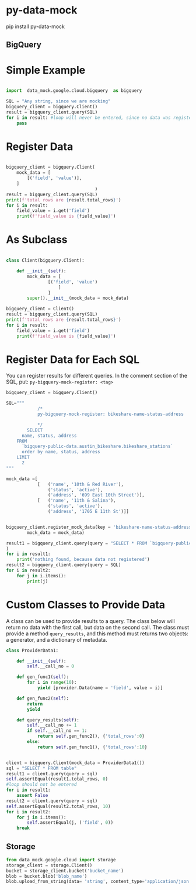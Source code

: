 # py-data-mock

pip install py-data-mock

BigQuery
---------

Simple Example
==============

```python

import  data_mock.google.cloud.bigquery  as bigquery

SQL = "Any string, since we are mocking"
bigquery_client = bigquery.Client()
result = bigquery_client.query(SQL)
for i in result: #loop will never be entered, since no data was registered
    pass
```

Register Data
==============

```python

bigquery_client = bigquery.Client(
    mock_data = [
        [('field', 'value')],
    ]
                                  )
result = bigquery_client.query(SQL)
print(f'total rows are {result.total_rows}')
for i in result: 
    field_value = i.get('field')
    print(f'field_value is {field_value}')
```

As Subclass
==============
```python

class Client(bigquery.Client):

    def __init__(self):
        mock_data = [
                [('field', 'value')
                    ]
                ]
        super().__init__(mock_data = mock_data)

bigquery_client = Client()
result = bigquery_client.query(SQL)
print(f'total rows are {result.total_rows}')
for i in result: 
    field_value = i.get('field')
    print(f'field_value is {field_value}')
```

Register Data for Each SQL
==========================

You can register results for different queries. In the comment section of the SQL, put:
``` py-bigquery-mock-register: <tag> ```


```python
bigquery_client = bigquery.Client()

SQL="""
            /*
            py-bigquery-mock-register: bikeshare-name-status-address

            */
        SELECT
      name, status, address
    FROM
      `bigquery-public-data.austin_bikeshare.bikeshare_stations`
      order by name, status, address
    LIMIT
      2
"""

mock_data =[   
            [   ('name', '10th & Red River'),
                ('status', 'active'),
                ('address', '699 East 10th Street')],
            [   ('name', '11th & Salina'),
                ('status', 'active'),
                ('address', '1705 E 11th St')]]


bigquery_client.register_mock_data(key = 'bikeshare-name-status-address', 
        mock_data = mock_data)

result1 = bigquery_client.query(query = "SELECT * FROM `bigquery-public-data.austin_bikeshare.bikeshare_stations`"
)
for i in result1:
    print('nothing found, because data not registered')
result2 = bigquery_client.query(query = SQL)
for i in result2:
    for j in i.items():
        print(j)
```

Custom Classes to Provide Data
==============================

A class can be used to provide results to a query. The class below will return no data with the first call, but data on the second call.
The class must provide a method `query_results`, and this method must returns two objects: a generator, and a dictionary of metadata.


```python
class ProviderData1:

    def __init__(self):
        self.__call_no = 0

    def gen_func1(self):
        for i in range(10):
            yield [provider.Data(name = 'field', value = i)]

    def gen_func2(self):
        return 
        yield

    def query_results(self):
        self.__call_no += 1
        if self.__call_no == 1:
            return self.gen_func2(), {'total_rows':0}
        else:
            return self.gen_func1(), {'total_rows':10}


client = bigquery.Client(mock_data = ProviderData1())
sql = "SELECT * FROM table"
result1 = client.query(query = sql)
self.assertEqual(result1.total_rows, 0)
#loop should not be entered
for i in result1:
    assert False
result2 = client.query(query = sql)
self.assertEqual(result2.total_rows, 10)
for i in result2:
    for j in i.items():
        self.assertEqual(j, ('field', 0))
    break

```
Storage
---------

```python
from data_mock.google.cloud import storage
storage_client = storage.Client()
bucket = storage_client.bucket('bucket_name')
blob = bucket.blob('blob_name')
blob.upload_from_string(data= 'string', content_type='application/json')  
```
